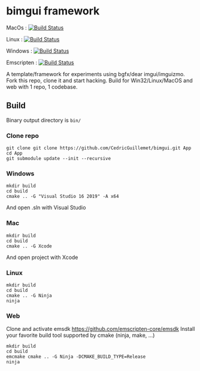 # bimgui framework 

MacOs : [![Build Status](https://cedricguillemet.visualstudio.com/bimgui/_apis/build/status/CedricGuillemet.bimgui?branchName=main&jobName=macOS)](https://cedricguillemet.visualstudio.com/Imog3n/_build/latest?definitionId=3&branchName=main)

Linux : [![Build Status](https://cedricguillemet.visualstudio.com/bimgui/_apis/build/status/CedricGuillemet.bimgui?branchName=main&jobName=Ubuntu_Clang)](https://cedricguillemet.visualstudio.com/Imog3n/_build/latest?definitionId=3&branchName=main)

Windows : [![Build Status](https://cedricguillemet.visualstudio.com/bimgui/_apis/build/status/CedricGuillemet.bimgui?branchName=main&jobName=win32_x64)](https://cedricguillemet.visualstudio.com/Imog3n/_build/latest?definitionId=3&branchName=main)

Emscripten : [![Build Status](https://cedricguillemet.visualstudio.com/bimgui/_apis/build/status/CedricGuillemet.bimgui?branchName=main&jobName=Ubuntu_Emscripten)](https://cedricguillemet.visualstudio.com/Imog3n/_build/latest?definitionId=3&branchName=main)

A template/framework for experiments using bgfx/dear imgui/imguizmo.
Fork this repo, clone it and start hacking.
Build for Win32/Linux/MacOS and web with 1 repo, 1 codebase.

## Build

Binary output directory is `bin/`

### Clone repo
```
git clone git clone https://github.com/CedricGuillemet/bimgui.git App
cd App
git submodule update --init --recursive
```

### Windows
```
mkdir build
cd build
cmake .. -G "Visual Studio 16 2019" -A x64
```
And open .sln with Visual Studio

### Mac
```
mkdir build
cd build
cmake .. -G Xcode
```

And open project with Xcode

### Linux
```
mkdir build
cd build
cmake .. -G Ninja
ninja
```

### Web

Clone and activate emsdk https://github.com/emscripten-core/emsdk
Install your favorite build tool supported by cmake (ninja, make, ...)
```
mkdir build
cd build
emcmake cmake .. -G Ninja -DCMAKE_BUILD_TYPE=Release
ninja
```
